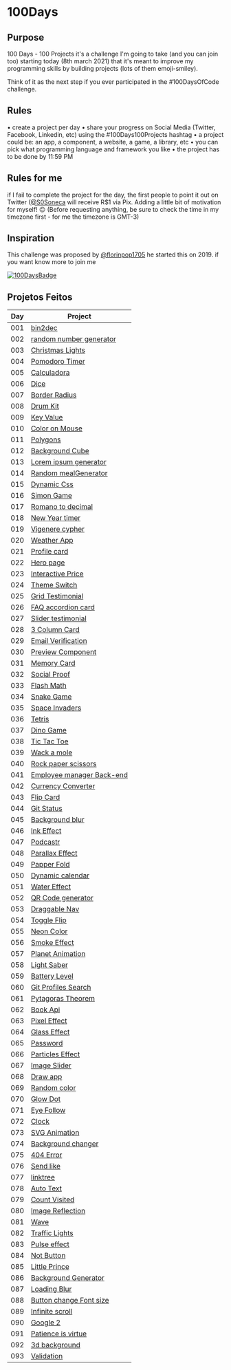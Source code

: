 # 100Days

## Purpose

100 Days - 100 Projects it's a challenge I'm going to take (and you can join too) starting today (8th march 2021) that it's meant to improve my programming skills by building projects (lots of them emoji-smiley).

Think of it as the next step if you ever participated in the #100DaysOfCode challenge.

## Rules

• create a project per day
• share your progress on Social Media (Twitter, Facebook, Linkedin, etc) using the #100Days100Projects hashtag
• a project could be: an app, a component, a website, a game, a library, etc
• you can pick what programming language and framework you like
• the project has to be done by 11:59 PM

## Rules for me

if I fail to complete the project for the day, the first people to point it out on Twitter ([@S0Soneca](https://twitter.com/S0Soneca) will receive R$1 via Pix. Adding a little bit of motivation for myself! 😉 (Before requesting anything, be sure to check the time in my timezone first - for me the timezone is GMT-3)

## Inspiration

This challenge was proposed by [@florinpop1705](https://twitter.com/florinpop1705) he started this on 2019. if you want know more to join me

[![100DaysBadge](https://img.shields.io/badge/100DaysChallenge-9732a8)](https://www.florin-pop.com/blog/2019/09/100-days-100-projects/)

## Projetos Feitos

| Day | Project                                                                                |
| --- | -------------------------------------------------------------------------------------- |
| 001 | [bin2dec](https://sones-100days.netlify.app/day1to10/bin2dec/)                         |
| 002 | [random number generator](https://sones-100days.netlify.app/day1to10/randomNumber)     |
| 003 | [Christmas Lights](https://sones-100days.netlify.app/day1to10/christmaslights)         |
| 004 | [Pomodoro Timer](https://sones-100days.netlify.app/day1to10/pomodoro)                  |
| 005 | [Calculadora](https://sones-100days.netlify.app/day1to10//calculator)                  |
| 006 | [Dice](https://sones-100days.netlify.app/day1to10/dicegame)                            |
| 007 | [Border Radius](https://sones-100days.netlify.app/day1to10/border-radius)              |
| 008 | [Drum Kit](https://sones-100days.netlify.app/day1to10/drumkit)                         |
| 009 | [Key Value](https://sones-100days.netlify.app/day1to10/keyvalue)                       |
| 010 | [Color on Mouse](https://sones-100days.netlify.app/day1to10/coloronmouse)              |
| 011 | [Polygons](https://sones-100days.netlify.app/day11to20/polygons)                       |
| 012 | [Background Cube](https://sones-100days.netlify.app/day11to20/bgcube)                  |
| 013 | [Lorem ipsum generator](https://sones-100days.netlify.app/day11to20/lipsum)            |
| 014 | [Random mealGenerator](https://sones-100days.netlify.app/day11to20/mealgenerator)      |
| 015 | [Dynamic Css](https://sones-100days.netlify.app/day11to20/dynamicss)                   |
| 016 | [Simon Game](https://sones-100days.netlify.app/day11to20/simongame)                    |
| 017 | [Romano to decimal](https://sones-100days.netlify.app/day11to20/romand2decimal)        |
| 018 | [New Year timer](https://sones-100days.netlify.app/day11to20/timer)                    |
| 019 | [Vigenere cypher](https://sones-100days.netlify.app/day11to20/vigenere)                |
| 020 | [Weather App](https://sones-100days.netlify.app/day11to20/weather)                     |
| 021 | [Profile card](https://sones-100days.netlify.app/day21to30/cardprofile)                |
| 022 | [Hero page](https://sones-100days.netlify.app/day21to30/curvedsection)                 |
| 023 | [Interactive Price](https://sones-100days.netlify.app/day21to30/interactiveprice/)     |
| 024 | [Theme Switch](https://sones-100days.netlify.app/day21to30/themeswitch/)               |
| 025 | [Grid Testimonial](https://sones-100days.netlify.app/day21to30/testimonialsgrid/)      |
| 026 | [FAQ accordion card](https://sones-100days.netlify.app/day21to30/faqaccordioncard/)    |
| 027 | [Slider testimonial](https://sones-100days.netlify.app/day21to30/slidertestimonial/)   |
| 028 | [3 Column Card](https://sones-100days.netlify.app/day21to30/3columncard/)              |
| 029 | [Email Verification](https://sones-100days.netlify.app/day21to30/emailverification/)   |
| 030 | [Preview Component](https://sones-100days.netlify.app/day21to30/previewcomponent/)     |
| 031 | [Memory Card](https://sones-100days.netlify.app/day31to40/memorygame/)                 |
| 032 | [Social Proof](https://sones-100days.netlify.app/day31to40/social-proof/)              |
| 033 | [Flash Math](https://sones-100days.netlify.app/day31to40/flash-math/)                  |
| 034 | [Snake Game](https://sones-100days.netlify.app/day31to40/snake-game/)                  |
| 035 | [Space Invaders](https://sones-100days.netlify.app/day31to40/space-invaders/)          |
| 036 | [Tetris](https://sones-100days.netlify.app/day31to40/tetris/)                          |
| 037 | [Dino Game](https://sones-100days.netlify.app/day31to40/dino-game/)                    |
| 038 | [Tic Tac Toe](https://sones-100days.netlify.app/day31to40/tik-tak-toe/)                |
| 039 | [Wack a mole](https://sones-100days.netlify.app/day31to40/wack-mole/)                  |
| 040 | [Rock paper scissors](https://sones-100days.netlify.app/day31to40/rock-paper-scissor/) |
| 041 | [Employee manager Back-end](https://github.com/S0NES/EmployeeManager)                  |
| 042 | [Currency Converter](https://sones-100days.netlify.app/day41to50/currencyconverter/)   |
| 043 | [Flip Card](https://sones-100days.netlify.app/day41to50/flipcard/)                     |
| 044 | [Git Status](https://sones-100days.netlify.app/day41to50/gitstatus/)                   |
| 045 | [Background blur](https://sones-100days.netlify.app/day41to50/focuseffect/)            |
| 046 | [Ink Effect](https://sones-100days.netlify.app/day41to50/inkcss/)                      |
| 047 | [Podcastr](https://github.com/S0NES/Podcastrl)                                         |
| 048 | [Parallax Effect](https://sones-100days.netlify.app/day41to50/parallax/)               |
| 049 | [Papper Fold](https://sones-100days.netlify.app/day41to50/paperfold/)                  |
| 050 | [Dynamic calendar](https://sones-100days.netlify.app/day41to50/dynamiccalendar)        |
| 051 | [Water Effect](https://sones-100days.netlify.app/day51to60/parallaxwater)              |
| 052 | [QR Code generator](https://sones-100days.netlify.app/day51to60/qrcode)                |
| 053 | [Draggable Nav](https://sones-100days.netlify.app/day51to60/draggablemenu)             |
| 054 | [Toggle Flip](https://sones-100days.netlify.app/day51to60/toggleflip)                  |
| 055 | [Neon Color](https://sones-100days.netlify.app/day51to60/neoneffect)                   |
| 056 | [Smoke Effect](https://sones-100days.netlify.app/day51to60/animatedtext/)              |
| 057 | [Planet Animation](https://sones-100days.netlify.app/day51to60/planetanimation/)       |
| 058 | [Light Saber](https://sones-100days.netlify.app/day51to60/lightsaber/)                 |
| 059 | [Battery Level](https://sones-100days.netlify.app/day51to60/batterylevel/)             |
| 060 | [Git Profiles Search](https://sones-100days.netlify.app/day51to60/gitsearch/)          |
| 061 | [Pytagoras Theorem](https://sones-100days.netlify.app/day61to70/teorema/)              |
| 062 | [Book Api](https://sones-100days.netlify.app/day61to70/bookapi/)                       |
| 063 | [Pixel Effect](https://sones-100days.netlify.app/day61to70/pixeleffect/)               |
| 064 | [Glass Effect](https://sones-100days.netlify.app/day61to70/hoverglamorph/)             |
| 065 | [Password](https://sones-100days.netlify.app/day61to70/password/)                      |
| 066 | [Particles Effect](https://sones-100days.netlify.app/day61to70/particles/)             |
| 067 | [Image Slider](https://sones-100days.netlify.app/day61to70/imageslider/)               |
| 068 | [Draw app](https://sones-100days.netlify.app/day61to70/Draw/)                          |
| 069 | [Random color](https://sones-100days.netlify.app/day61to70/randomcolor/)               |
| 070 | [Glow Dot](https://sones-100days.netlify.app/day61to70/backgroundmouse/)               |
| 071 | [Eye Follow](https://sones-100days.netlify.app/day71to80/eyefollow/)                   |
| 072 | [Clock](https://sones-100days.netlify.app/day71to80/clock/)                            |
| 073 | [SVG Animation](https://sones-100days.netlify.app/day71to80/svganimation/)             |
| 074 | [Background changer](https://sones-100days.netlify.app/day71to80/backgroundchanger/)   |
| 075 | [404 Error](https://sones-100days.netlify.app/day71to80/404error/)                     |
| 076 | [Send like](https://sones-100days.netlify.app/day71to80/sendlike/)                     |
| 077 | [linktree](https://sones-100days.netlify.app/day71to80/linktree/)                      |
| 078 | [Auto Text](https://sones-100days.netlify.app/day71to80/autotext/)                     |
| 079 | [Count Visited](https://sones-100days.netlify.app/day71to80/countapi/)                 |
| 080 | [Image Reflection](https://sones-100days.netlify.app/day71to80/imagereflection/)       |
| 081 | [Wave](https://sones-100days.netlify.app/day81to90/wave/)                              |
| 082 | [Traffic Lights](https://sones-100days.netlify.app/day81to90/trafficlights/)           |
| 083 | [Pulse effect](https://sones-100days.netlify.app/day81to90/pulse/)                     |
| 084 | [Not Button](https://sones-100days.netlify.app/day81to90/notbutton/)                   |
| 085 | [Little Prince](https://sones-100days.netlify.app/day81to90/littleprince/)             |
| 086 | [Background Generator](https://sones-100days.netlify.app/day81to90/bggenerator/)       |
| 087 | [Loading Blur](https://sones-100days.netlify.app/day81to90/loadblur/)                  |
| 088 | [Button change Font size](https://sones-100days.netlify.app/day81to90/buttonfontsize/) |
| 089 | [Infinite scroll](https://sones-100days.netlify.app/day81to90/infinitescroll/)         |
| 090 | [Google 2](https://sones-100days.netlify.app/day81to90/google2/)                       |
| 091 | [Patience is virtue](https://sones-100days.netlify.app/day91to99/patience/)            |
| 092 | [3d background](https://sones-100days.netlify.app/day91to99/3dbackground/)             |
| 093 | [Validation](https://sones-100days.netlify.app/day91to99/validation/)                  |



